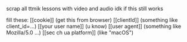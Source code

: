 scrap all ttmik lessons with video and audio
idk if this still works

fill these:
[[cookie]] (get this from browser)
[[clientId]] (something like client_id=...)
[[your user name]] (u know)
[[user agent]] (something like Mozilla/5.0 ...)
[[sec ch ua platform]] (like "macOS")
